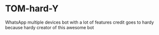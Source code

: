 # TOM-hard-Y
WhatsApp multiple devices bot with a lot of features credit goes to hardy because hardy creator of this awesome bot 
